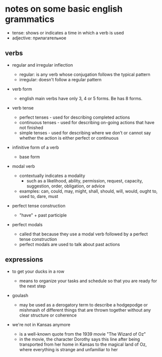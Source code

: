# notes on some basic english grammatics

- tense: shows or indicates a time in which a verb is used
- adjective: прилагательное


## verbs

- regular and irregular inflection
  - regular: is any verb whose conjugation follows the typical pattern
  - irregular: doesn't follow a regular pattern

- verb form
  - english main verbs have only 3, 4 or 5 forms. Be has 8 forms.

- verb tense
  - perfect tenses - used for describing completed actions
  - continuous tenses - used for describing on-going actions that have not finished
  - simple tenses - used for describing where we don’t or cannot say whether the action is either perfect or continuous

- infinitive form of a verb
  - base form

- modal verb
  - contextually indicates a modality
    - such as a likelihood, ability, permission, request, capacity, suggestion, order, obligation, or advice
  - examples: can, could, may, might, shall, should, will, would, ought to, used to, dare, must

- perfect tense construction
  - "have" + past participle

- perfect modals
  - called that because they use a modal verb followed by a perfect tense construction
  - perfect modals are used to talk about past actions


## expressions

- to get your ducks in a row
  - means to organize your tasks and schedule so that you are ready for the next step

- goulash
  - may be used as a derogatory term to describe a hodgepodge or mishmash of different things that are thrown together without any clear structure or coherence

- we're not in Kansas anymore
  - is a well-known quote from the 1939 movie "The Wizard of Oz"
  - in the movie, the character Dorothy says this line after being transported from her home in Kansas to the magical land of Oz, where everything is strange and unfamiliar to her
